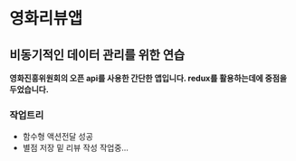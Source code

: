 # 영화리뷰앱


## 비동기적인 데이터 관리를 위한 연습
**영화진흥위원회의 오픈 api를 사용한 간단한 앱입니다. redux를 활용하는데에 중점을 두었습니다.**

### 작업트리

+ 함수형 액션전달 성공
+ 별점 저장 밑 리뷰 작성 작업중...